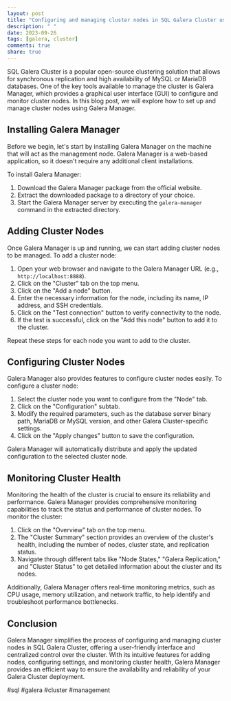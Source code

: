 ```yaml
---
layout: post
title: "Configuring and managing cluster nodes in SQL Galera Cluster using Galera Manager"
description: " "
date: 2023-09-26
tags: [galera, cluster]
comments: true
share: true
---
```


SQL Galera Cluster is a popular open-source clustering solution that allows for synchronous replication and high availability of MySQL or MariaDB databases. One of the key tools available to manage the cluster is Galera Manager, which provides a graphical user interface (GUI) to configure and monitor cluster nodes. In this blog post, we will explore how to set up and manage cluster nodes using Galera Manager.

## Installing Galera Manager

Before we begin, let's start by installing Galera Manager on the machine that will act as the management node. Galera Manager is a web-based application, so it doesn't require any additional client installations.

To install Galera Manager:

1. Download the Galera Manager package from the official website.
2. Extract the downloaded package to a directory of your choice.
3. Start the Galera Manager server by executing the `galera-manager` command in the extracted directory.

## Adding Cluster Nodes

Once Galera Manager is up and running, we can start adding cluster nodes to be managed. To add a cluster node:

1. Open your web browser and navigate to the Galera Manager URL (e.g., `http://localhost:8888`).
2. Click on the "Cluster" tab on the top menu.
3. Click on the "Add a node" button.
4. Enter the necessary information for the node, including its name, IP address, and SSH credentials.
5. Click on the "Test connection" button to verify connectivity to the node.
6. If the test is successful, click on the "Add this node" button to add it to the cluster.

Repeat these steps for each node you want to add to the cluster.

## Configuring Cluster Nodes

Galera Manager also provides features to configure cluster nodes easily. To configure a cluster node:

1. Select the cluster node you want to configure from the "Node" tab.
2. Click on the "Configuration" subtab.
3. Modify the required parameters, such as the database server binary path, MariaDB or MySQL version, and other Galera Cluster-specific settings.
4. Click on the "Apply changes" button to save the configuration.

Galera Manager will automatically distribute and apply the updated configuration to the selected cluster node.

## Monitoring Cluster Health

Monitoring the health of the cluster is crucial to ensure its reliability and performance. Galera Manager provides comprehensive monitoring capabilities to track the status and performance of cluster nodes. To monitor the cluster:

1. Click on the "Overview" tab on the top menu.
2. The "Cluster Summary" section provides an overview of the cluster's health, including the number of nodes, cluster state, and replication status.
3. Navigate through different tabs like "Node States," "Galera Replication," and "Cluster Status" to get detailed information about the cluster and its nodes.

Additionally, Galera Manager offers real-time monitoring metrics, such as CPU usage, memory utilization, and network traffic, to help identify and troubleshoot performance bottlenecks.

## Conclusion

Galera Manager simplifies the process of configuring and managing cluster nodes in SQL Galera Cluster, offering a user-friendly interface and centralized control over the cluster. With its intuitive features for adding nodes, configuring settings, and monitoring cluster health, Galera Manager provides an efficient way to ensure the availability and reliability of your Galera Cluster deployment.

#sql #galera #cluster #management